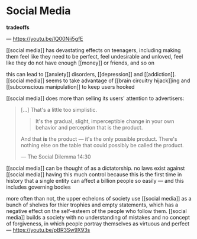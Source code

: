 # Social Media

**tradeoffs**

&mdash; <https://youtu.be/lQ00Nii5gfE>

[[social media]] has devastating effects on teenagers, including making them feel like they need to be perfect, feel undesirable and unloved, feel like they do not have enough [[money]] or friends, and so on

this can lead to [[anxiety]] disorders, [[depression]] and [[addiction]]. [[social media]] seems to take advantage of [[brain circuitry hijack]]ing and [[subconscious manipulation]] to keep users hooked

[[social media]] does more than selling its users' attention to advertisers:

> [...] That's a little too simplistic.
>
> > It's the gradual, slight, imperceptible change in your own behavior and perception that is the product.
>
> And that **is** the product &mdash; it's the only possible product. There's nothing else on the table that could possibly be called the product.
>
> &mdash; The Social Dilemma 14:30

[[social media]] can be thought of as a dictatorship. no laws exist against [[social media]] having this much control because this is the first time in history that a single entity can affect a billion people so easily &mdash; and this includes governing bodies

more often than not, the upper echelons of society use [[social media]] as a bunch of shelves for thier trophies and empty statements, which has a negative effect on the self-esteem of the people who follow them. [[social media]] builds a society with no understanding of mistakes and no concept of forgiveness, in which people portray themselves as virtuous and perfect &mdash; <https://youtu.be/pBR3Sw9X93s>
